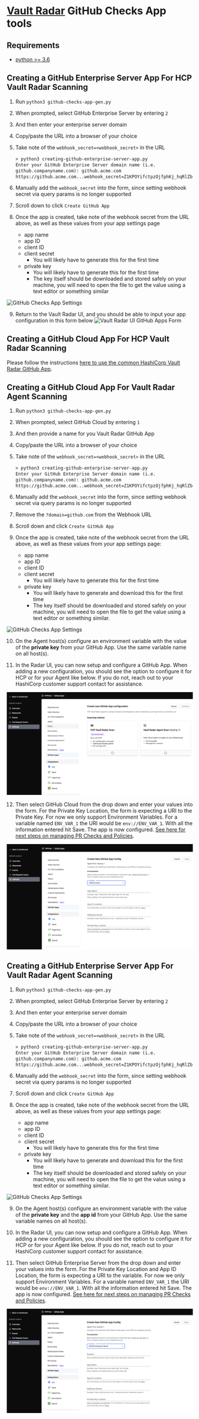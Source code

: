 # [Vault Radar](https://developer.hashicorp.com/hcp/docs/vault-radar) GitHub Checks App tools

## Requirements
- [python >= 3.6](https://www.python.org/downloads/)

## Creating a GitHub Enterprise Server App For **HCP Vault Radar** Scanning
1. Run `python3 github-checks-app-gen.py`
   
2. When prompted, select GitHub Enterprise Server by entering `2`

3. And then enter your enterprise server domain

4. Copy/paste the URL into a browser of your choice

5. Take note of the `webhook_secret=<webhook_secret>` in the URL
    ```
    > python3 creating-github-enterprise-server-app.py
    Enter your GitHub Enterprise Server domain name (i.e. github.companyname.com): github.acme.com
    https://github.acme.com...webhook_secret=Z1KPOYifctpzOjfphKj_hqRlZbrDOBG9AU7hgj7iPrk...
    ```

6. Manually add the `webhook_secret` into the form, since setting webhook secret via query params is no longer supported 

7. Scroll down to click `Create GitHub App` 

8. Once the app is created, take note of the webhook secret from the URL above, as well as these values from your app settings page
    * app name
    * app ID
    * client ID
    * client secret
      * You will likely have to generate this for the first time
    * private key
      * You will likely have to generate this for the first time
      * The key itself should be downloaded and stored safely on your machine, you will need to open the file to get the value using a text editor or something similar

  ![GitHub Checks App Settings](github-checks-app-settings.png)

9. Return to the Vault Radar UI, and you should be able to input your app configuration in this form below
 ![Vault Radar UI GitHub Apps Form](vault-radar-ui-github-apps-form.png)

## Creating a GitHub Cloud App For **HCP Vault Radar** Scanning

Please follow the instructions [here to use the common HashiCorp Vault Radar GitHub App](https://developer.hashicorp.com/hcp/docs/vault-radar/manage/create-pull-request-check-policies#github-cloud).

## Creating a GitHub Cloud App For **Vault Radar Agent** Scanning

1. Run `python3 github-checks-app-gen.py`

2. When prompted, select GitHub Cloud by entering `1`

3. And then provide a name for you Vault Radar GitHub App

4. Copy/paste the URL into a browser of your choice

5. Take note of the `webhook_secret=<webhook_secret>` in the URL
    ```
    > python3 creating-github-enterprise-server-app.py
    Enter your GitHub Enterprise Server domain name (i.e. github.companyname.com): github.acme.com
    https://github.acme.com...webhook_secret=Z1KPOYifctpzOjfphKj_hqRlZbrDOBG9AU7hgj7iPrk...
    ```

6. Manually add the `webhook_secret` into the form, since setting webhook secret via query params is no longer supported

7. Remove the `?domain=github.com` from the Webhook URL

8. Scroll down and click `Create GitHub App`

9. Once the app is created, take note of the webhook secret from the URL above, as well as these values from your app settings page:
    * app name
    * app ID
    * client ID
    * client secret
      * You will likely have to generate this for the first time
    * private key
      * You will likely have to generate and download this for the first time
      * The key itself should be downloaded and stored safely on your machine, you will need to open the file to get the value using a text editor or something similar.

  ![GitHub Checks App Settings](github-checks-app-settings.png)

10. On the Agent host(s) configure an environment variable with the value of the **private key** from your GitHub App. Use the same variable name on all host(s).

11. In the Radar UI, you can now setup and configure a GitHub App. When adding a new configuration, you should see the option to configure it for HCP or for your Agent like below. If you do not, reach out to your HashiCorp customer support contact for assistance.

  ![GitHub Checks App Selection](github-checks-app-config-selection.png)

12. Then select GitHub Cloud from the drop down and enter your values into the form. For the Private Key Location, the form is expecting a URI to the Private Key. For now we only support Environment Variables. For a variable named `ENV_VAR_1` the URI would be `env://ENV_VAR_1`. With all the information entered hit Save. The app is now configured. [See here for next steps on managing PR Checks and Policies](https://developer.hashicorp.com/hcp/docs/vault-radar/manage/create-pull-request-check-policies#configure-repositories).

  ![GitHub Checks App Settings](github-checks-app-settings-agent-cloud.png)

## Creating a GitHub Enterprise Server App For **Vault Radar Agent** Scanning

1. Run `python3 github-checks-app-gen.py`

2. When prompted, select GitHub Enterprise Server by entering `2`

3. And then enter your enterprise server domain

4. Copy/paste the URL into a browser of your choice

5. Take note of the `webhook_secret=<webhook_secret>` in the URL
    ```
    > python3 creating-github-enterprise-server-app.py
    Enter your GitHub Enterprise Server domain name (i.e. github.companyname.com): github.acme.com
    https://github.acme.com...webhook_secret=Z1KPOYifctpzOjfphKj_hqRlZbrDOBG9AU7hgj7iPrk...
    ```

6. Manually add the `webhook_secret` into the form, since setting webhook secret via query params is no longer supported

7. Scroll down and click `Create GitHub App`

8. Once the app is created, take note of the webhook secret from the URL above, as well as these values from your app settings page:
    * app name
    * app ID
    * client ID
    * client secret
      * You will likely have to generate this for the first time
    * private key
      * You will likely have to generate and download this for the first time
      * The key itself should be downloaded and stored safely on your machine, you will need to open the file to get the value using a text editor or something similar.

  ![GitHub Checks App Settings](github-checks-app-settings.png)

9. On the Agent host(s) configure an environment variable with the value of the **private key** and the **app id** from your GitHub App. Use the same variable names on all host(s).

10. In the Radar UI, you can now setup and configure a GitHub App. When adding a new configuration, you should see the option to configure it for HCP or for your Agent like below. If you do not, reach out to your HashiCorp customer support contact for assistance.

11.  Then select GitHub Enterprise Server from the drop down and enter your values into the form. For the Private Key Location and App ID Location, the form is expecting a URI to the variable. For now we only support Environment Variables. For a variable named `ENV_VAR_1` the URI would be `env://ENV_VAR_1`. With all the information entered hit Save. The app is now configured. [See here for next steps on managing PR Checks and Policies](https://developer.hashicorp.com/hcp/docs/vault-radar/manage/create-pull-request-check-policies#configure-repositories).

  ![GitHub Checks App Settings](github-checks-app-settings-agent-enterprise.png)

